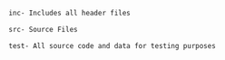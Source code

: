 ```sh
inc- Includes all header files

```
```sh
src- Source Files

```
```sh
test- All source code and data for testing purposes
```
